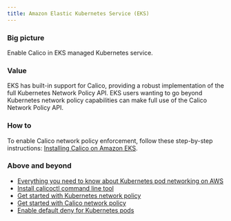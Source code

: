 ```yaml
---
title: Amazon Elastic Kubernetes Service (EKS)
---
```


### Big picture

Enable Calico in EKS managed Kubernetes service.

### Value

EKS has built-in support for Calico, providing a robust implementation of the full Kubernetes Network Policy API. EKS users wanting to go beyond Kubernetes network policy capabilities can make full use of the Calico Network Policy API.

### How to

To enable Calico network policy enforcement, follow these step-by-step instructions:
[Installing Calico on Amazon EKS](https://docs.aws.amazon.com/eks/latest/userguide/calico.html).

### Above and beyond

- [Everything you need to know about Kubernetes pod networking on AWS](https://www.projectcalico.org/everything-you-need-to-know-about-kubernetes-pod-networking-on-aws/)
- [Install calicoctl command line tool]({{site.url}}/{{page.version}}/getting-started/calicoctl/install)
- [Get started with Kubernetes network policy]({{site.url}}/{{page.version}}/security/kubernetes-network-policy)
- [Get started with Calico network policy]({{site.url}}/{{page.version}}/security/calico-network-policy)
- [Enable default deny for Kubernetes pods]({{site.url}}/{{page.version}}/security/kubernetes-default-deny)
